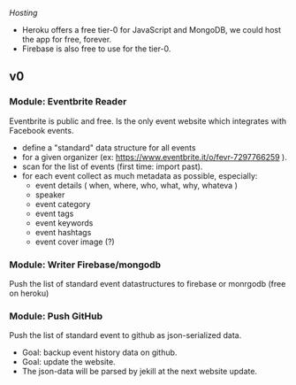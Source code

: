 *Hosting*
- Heroku offers a free tier-0 for JavaScript and MongoDB, we could host the app for free, forever.
- Firebase is also free to use for the tier-0.

## v0

### Module: Eventbrite Reader
Eventbrite is public and free. Is the only event website which integrates with Facebook events.

- define a "standard" data structure for all events
- for a given organizer (ex: https://www.eventbrite.it/o/fevr-7297766259 ).
- scan for the list of events (first time: import past).
- for each event collect as much metadata as possible, especially:
  - event details ( when, where, who, what, why, whateva )
  - speaker
  - event category
  - event tags
  - event keywords
  - event hashtags
  - event cover image (?)

### Module: Writer Firebase/mongodb
Push the list of standard event datastructures to firebase or monrgodb (free on heroku)

### Module: Push GitHub
Push the list of standard event to github as json-serialized data. 
- Goal: backup event history data on github. 
- Goal: update the website. 
- The json-data will be parsed by jekill at the next website update.

